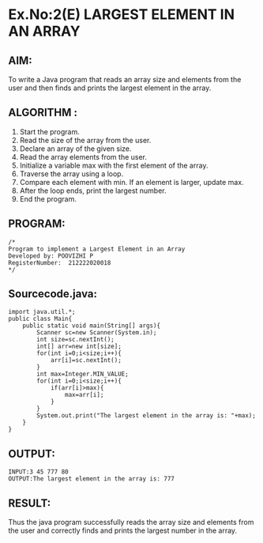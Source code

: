 # Ex.No:2(E)  LARGEST ELEMENT IN AN ARRAY

## AIM:
To write a Java program that reads an array size and elements from the user and then finds and prints the largest element in the array.
## ALGORITHM :
1.	Start the program.
2.	Read the size of the array from the user.
3.	Declare an array of the given size.
4.	Read the array elements from the user.
5.	Initialize a variable max with the first element of the array.
6.	Traverse the array using a loop.
7.	Compare each element with min. If an element is larger, update max.
8.	After the loop ends, print the largest number.
9.	End the program.
	

## PROGRAM:
 ```
/*
Program to implement a Largest Element in an Array
Developed by: POOVIZHI P
RegisterNumber:  212222020018
*/
```

## Sourcecode.java:
~~~
import java.util.*;
public class Main{
    public static void main(String[] args){
        Scanner sc=new Scanner(System.in);
        int size=sc.nextInt();
        int[] arr=new int[size];
        for(int i=0;i<size;i++){
            arr[i]=sc.nextInt();
        }
        int max=Integer.MIN_VALUE;
        for(int i=0;i<size;i++){
            if(arr[i]>max){
                max=arr[i];
            }
        }
        System.out.print("The largest element in the array is: "+max);
    }
}
~~~
## OUTPUT:
~~~
INPUT:3 45 777 80
OUTPUT:The largest element in the array is: 777
~~~
## RESULT:
Thus the java program successfully reads the array size and elements from the user and correctly finds and prints the largest number in the array.




